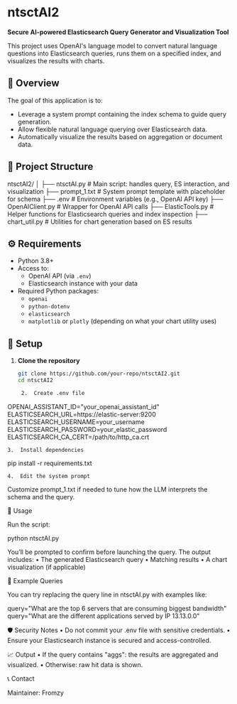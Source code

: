 # ntsctAI2

**Secure AI-powered Elasticsearch Query Generator and Visualization Tool**

This project uses OpenAI's language model to convert natural language questions into Elasticsearch queries, runs them on a specified index, and visualizes the results with charts.

## 🧠 Overview

The goal of this application is to:
- Leverage a system prompt containing the index schema to guide query generation.
- Allow flexible natural language querying over Elasticsearch data.
- Automatically visualize the results based on aggregation or document data.

## 📂 Project Structure

ntsctAI2/
│
├── ntsctAI.py              # Main script: handles query, ES interaction, and visualization
├── prompt_1.txt            # System prompt template with placeholder for schema
├── .env                    # Environment variables (e.g., OpenAI API key)
├── OpenAIClient.py         # Wrapper for OpenAI API calls
├── ElasticTools.py         # Helper functions for Elasticsearch queries and index inspection
├── chart_util.py           # Utilities for chart generation based on ES results

## ⚙️ Requirements

- Python 3.8+
- Access to:
  - OpenAI API (via `.env`)
  - Elasticsearch instance with your data
- Required Python packages:
  - `openai`
  - `python-dotenv`
  - `elasticsearch`
  - `matplotlib` or `plotly` (depending on what your chart utility uses)

## 🔧 Setup

1. **Clone the repository**
   ```bash
   git clone https://github.com/your-repo/ntsctAI2.git
   cd ntsctAI2

	2.	Create .env file

OPENAI_ASSISTANT_ID="your_openai_assistant_id"
ELASTICSEARCH_URL=https://elastic-server:9200
ELASTICSEARCH_USERNAME=your_username
ELASTICSEARCH_PASSWORD=your_elastic_password
ELASTICSEARCH_CA_CERT=/path/to/http_ca.crt

	3.	Install dependencies

pip install -r requirements.txt


	4.	Edit the system prompt
Customize prompt_1.txt if needed to tune how the LLM interprets the schema and the query.

🚀 Usage

Run the script:

python ntsctAI.py

You’ll be prompted to confirm before launching the query. The output includes:
	•	The generated Elasticsearch query
	•	Matching results
	•	A chart visualization (if applicable)

📌 Example Queries

You can try replacing the query line in ntsctAI.py with examples like:

query="What are the top 6 servers that are consuming biggest bandwidth"
query="What are the different applications served by IP 13.13.0.0"

🛡️ Security Notes
	•	Do not commit your .env file with sensitive credentials.
	•	Ensure your Elasticsearch instance is secured and access-controlled.

📈 Output
	•	If the query contains "aggs": the results are aggregated and visualized.
	•	Otherwise: raw hit data is shown.

📞 Contact

Maintainer: Fromzy
